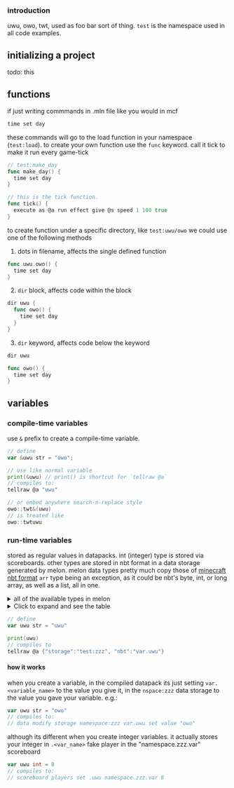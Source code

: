 ### introduction

uwu, owo, twt, used as foo bar sort of thing. `test` is the namespace used in all code examples.

## initializing a project

todo: this

## functions

if just writing commmands in .mln file like you would in mcf

```go
time set day
```

these commands will go to the load function in your namespace (`test:load`). to create your own function use the `func` keyword. call it tick to make it run every game-tick

```go
// test:make_day
func make_day() {
  time set day
}

// this is the tick function.
func tick() {
  execute as @a run effect give @s speed 1 100 true
}
```

to create function under a specific directory, like `test:uwu/owo` we could use one of the following methods

1. dots in filename, affects the single defined function

```go
func uwu.owo() {
  time set day
}
```

2. `dir` block, affects code within the block

```go
dir uwu {
  func owo() {
    time set day
  }
}
```

3. `dir` keyword, affects code below the keyword

```go
dir uwu

func owo() {
  time set day
}
```

## variables

### compile-time variables

use `&` prefix to create a compile-time variable.

```go
// define
var &uwu str = "owo";

// use like normal variable
print(&uwu) // print() is shortcut for `tellraw @a`
// compiles to:
tellraw @a "uwu"

// or embed anywhere search-n-replace style
owo::twt&(uwu)
// is treated like
owo::twtuwu
```

### run-time variables

stored as regular values in datapacks. int (integer) type is stored via scoreboards. other types are stored in nbt format in a data storage generated by melon. melon data types pretty much copy those of [minecraft nbt format](https://minecraft.wiki/w/nbt_format) `arr` type being an exception, as it could be nbt's byte, int, or long array, as well as a list, all in one.

<details> <summary> all of the available types in melon </summary>
<br>

| type keyword | type name | storage method         |
| ------------ | --------- | ---------------------- |
| byte         | byte      | nbt storage            |
| bool         | boolean   | nbt storage            |
| short        | short     | nbt storage            |
| int          | integer   | scoreboard fake player |
| long         | long      | nbt storage            |
| float        | float     | nbt storage            |
| double       | double    | nbt storage            |
| string       | string    | nbt storage            |
| arr          | array     | nbt storage            |
| comp         | compound  | nbt storage            |

</details>

<details>
<summary>Click to expand and see the table</summary>

| Header 1     | Header 2     | Header 3     |
| ------------ | ------------ | ------------ |
| Row 1 Cell 1 | Row 1 Cell 2 | Row 1 Cell 3 |
| Row 2 Cell 1 | Row 2 Cell 2 | Row 2 Cell 3 |

</details>

```go
// define
var uwu str = "uwu"

print(uwu)
// compiles to
tellraw @a {"storage":"test:zzz", "nbt":"var.uwu"}

```

#### how it works

when you create a variable, in the compiled datapack its just setting `var.<variable_name>` to the value you give it, in the `nspace:zzz` data storage to the value you gave your variable. e.g.:

```go
var uwu str = "owo"
// compiles to:
// data modify storage namespace:zzz var.uwu set value "owo"
```

although its different when you create integer variables. it actually stores your integer in `.<var_name>` fake player in the "namespace.zzz.var" scoreboard

```go
var uwu int = 8
// compiles to:
// scoreboard players set .uwu namespace.zzz.var 8
```
